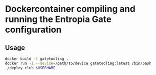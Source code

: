 # Dockercontainer compiling and running the Entropia Gate configuration

## Usage
```bash
docker build -t gatetooling .
docker run -i --device=/path/to/device gatetooling:latest /bin/bash 
./deploy_club $USERNAME
```
